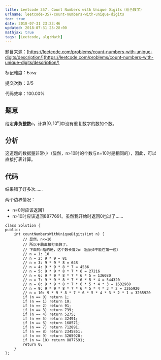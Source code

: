 ```yaml
---
title: Leetcode 357. Count Numbers with Unique Digits（组合数学）
urlname: leetcode-357-count-numbers-with-unique-digits
toc: true
date: 2018-07-31 23:23:46
updated: 2018-07-31 23:28:00
mathjax: true
tags: [Leetcode, alg:Math]
---
```


题目来源：[https://leetcode.com/problems/count-numbers-with-unique-digits/description/](https://leetcode.com/problems/count-numbers-with-unique-digits/description/)

标记难度：Easy

提交次数：2/5

代码效率：100.00%

## 题意

给定**非负整数**$n$，计算$[0, 10^n]$中没有重复数字的数的个数。

## 分析

这道题的数据量非常小（显然，n>10时的个数与n=10时是相同的），因此，可以直接打表计算。

## 代码

结果错了好多次……

两个边界情况：

* n=0时应该返回1
* n>10时应该返回8877691。虽然我开始时返回0也过了……

```
class Solution {
public:
    int countNumbersWithUniqueDigits(int n) {
        // 显然，n<=10
        // 所以干脆直接打表算了。
        // 下面的n指的是，这个数长度为n（因此0不能在第一位）
        // n = 1: 10
        // n = 2: 9 * 9 = 81
        // n = 3: 9 * 9 * 8 = 648
        // n = 4: 9 * 9 * 8 * 7 = 4536
        // n = 5: 9 * 9 * 8 * 7 * 6 = 27216
        // n = 6: 9 * 9 * 8 * 7 * 6 * 5 = 136080
        // n = 7: 9 * 9 * 8 * 7 * 6 * 5 * 4 = 544320
        // n = 8: 9 * 9 * 8 * 7 * 6 * 5 * 4 * 3 = 1632960
        // n = 9: 9 * 9 * 8 * 7 * 6 * 5 * 4 * 3 * 2 = 3265920
        // n = 10: 9 * 9 * 8 * 7 * 6 * 5 * 4 * 3 * 2 * 1 = 3265920
        if (n == 0) return 1;
        if (n == 1) return 10;
        if (n == 2) return 91;
        if (n == 3) return 739;
        if (n == 4) return 5275;
        if (n == 5) return 32491;
        if (n == 6) return 168571;
        if (n == 7) return 712891;
        if (n == 8) return 2345851;
        if (n == 9) return 3265920;
        if (n >= 10) return 8877691;
        return 0;
    }
};
```

